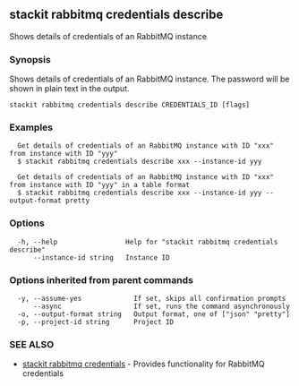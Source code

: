## stackit rabbitmq credentials describe

Shows details of credentials of an RabbitMQ instance

### Synopsis

Shows details of credentials of an RabbitMQ instance. The password will be shown in plain text in the output.

```
stackit rabbitmq credentials describe CREDENTIALS_ID [flags]
```

### Examples

```
  Get details of credentials of an RabbitMQ instance with ID "xxx" from instance with ID "yyy"
  $ stackit rabbitmq credentials describe xxx --instance-id yyy

  Get details of credentials of an RabbitMQ instance with ID "xxx" from instance with ID "yyy" in a table format
  $ stackit rabbitmq credentials describe xxx --instance-id yyy --output-format pretty
```

### Options

```
  -h, --help                 Help for "stackit rabbitmq credentials describe"
      --instance-id string   Instance ID
```

### Options inherited from parent commands

```
  -y, --assume-yes             If set, skips all confirmation prompts
      --async                  If set, runs the command asynchronously
  -o, --output-format string   Output format, one of ["json" "pretty"]
  -p, --project-id string      Project ID
```

### SEE ALSO

* [stackit rabbitmq credentials](./stackit_rabbitmq_credentials.md)	 - Provides functionality for RabbitMQ credentials

